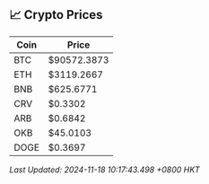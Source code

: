 ## 📈 Crypto Prices

| Coin | Price |
| ---- | ----- |
| BTC | $90572.3873 |
| ETH | $3119.2667 |
| BNB | $625.6771 |
| CRV | $0.3302 |
| ARB | $0.6842 |
| OKB | $45.0103 |
| DOGE | $0.3697 |

_Last Updated: 2024-11-18 10:17:43.498 +0800 HKT_